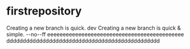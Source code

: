 # firstrepository
Creating a new branch is quick.
dev
Creating a new branch is quick & simple.
--no--ff
eeeeeeeeeeeeeeeeeeeeeeeeeeeeeeeeeeeeeeeeeeee
ddddddddddddddddddddddddddddddddddddddddddddddd

